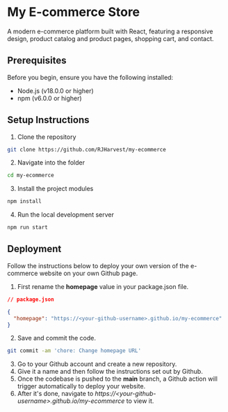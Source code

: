 # My E-commerce Store

A modern e-commerce platform built with React, featuring a responsive design, product catalog and product pages, shopping cart, and contact.

## Prerequisites

Before you begin, ensure you have the following installed:
- Node.js (v18.0.0 or higher)
- npm (v6.0.0 or higher)

## Setup Instructions

1. Clone the repository

```bash
git clone https://github.com/RJHarvest/my-ecommerce
```

2. Navigate into the folder

```bash
cd my-ecommerce
```

3. Install the project modules

```bash
npm install
```

4. Run the local development server

```bash
npm run start
```

## Deployment
Follow the instructions below to deploy your own version of the e-commerce website on your own Github page.

1. First rename the **homepage** value in your package.json file.

```json
// package.json

{
  "homepage": "https://<your-github-username>.github.io/my-ecommerce"
}
```

2. Save and commit the code.

```bash
git commit -am 'chore: Change homepage URL'
```

3. Go to your Github account and create a new repository.
4. Give it a name and then follow the instructions set out by Github.
5. Once the codebase is pushed to the **main** branch, a Github action will trigger automatically to deploy your website.
6. After it's done, navigate to *https://\<your-github-username\>.github.io/my-ecommerce* to view it.
